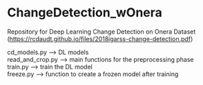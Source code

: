 # ChangeDetection_wOnera

Repository for Deep Learning Change Detection on Onera Dataset (https://rcdaudt.github.io/files/2018igarss-change-detection.pdf)

cd_models.py --> DL models<br />
read_and_crop.py --> main functions for the preprocessing phase<br />
train.py --> train the DL model<br />
freeze.py --> function to create a frozen model after training<br />
